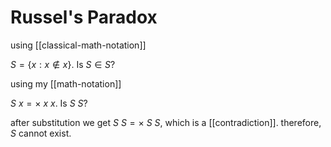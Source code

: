 # Russel's Paradox

using [[classical-math-notation]]

$S = \lbrace x : x \notin x \rbrace$. Is $S \in S$?

using my [[math-notation]]

$S\ x = \times\ x\ x$. Is $S\ S$?

after substitution we get $S\ S = \times\ S\ S$, which is a [[contradiction]]. therefore, $S$ cannot exist.
